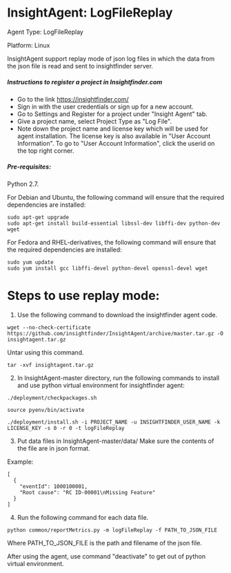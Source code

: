 # InsightAgent: LogFileReplay
Agent Type: LogFileReplay

Platform: Linux

InsightAgent support replay mode of json log files in which the data from the json file is read and sent to insightfinder server.

##### Instructions to register a project in Insightfinder.com
- Go to the link https://insightfinder.com/
- Sign in with the user credentials or sign up for a new account.
- Go to Settings and Register for a project under "Insight Agent" tab.
- Give a project name, select Project Type as "Log File".
- Note down the project name and license key which will be used for agent installation. The license key is also available in "User Account Information". To go to "User Account Information", click the userid on the top right corner.

##### Pre-requisites:
Python 2.7.

For Debian and Ubuntu, the following command will ensure that the required dependencies are installed:
```
sudo apt-get upgrade
sudo apt-get install build-essential libssl-dev libffi-dev python-dev wget
```
For Fedora and RHEL-derivatives, the following command will ensure that the required dependencies are installed:
```
sudo yum update
sudo yum install gcc libffi-devel python-devel openssl-devel wget
```

# Steps to use replay mode:
1) Use the following command to download the insightfinder agent code.
```
wget --no-check-certificate https://github.com/insightfinder/InsightAgent/archive/master.tar.gz -O insightagent.tar.gz
```
Untar using this command.
```
tar -xvf insightagent.tar.gz
```

2) In InsightAgent-master directory, run the following commands to install and use python virtual environment for insightfinder agent:
```
./deployment/checkpackages.sh
```
```
source pyenv/bin/activate
```
```
./deployment/install.sh -i PROJECT_NAME -u INSIGHTFINDER_USER_NAME -k LICENSE_KEY -s 0 -r 0 -t logFileReplay
```
3) Put data files in InsightAgent-master/data/
Make sure the contents of the file are in json format.

Example:
```
[
  {
    "eventId": 1000100001,
    "Root cause": "RC ID-00001\nMissing Feature"
  }
]
```
4) Run the following command for each data file.
```
python common/reportMetrics.py -m logFileReplay -f PATH_TO_JSON_FILE
```
Where PATH_TO_JSON_FILE is the path and filename of the json file.

After using the agent, use command "deactivate" to get out of python virtual environment.

